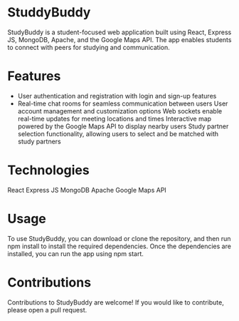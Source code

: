 # StuddyBuddy

StudyBuddy is a student-focused web application built using React, Express JS, MongoDB, Apache, and the Google Maps API. The app enables students to connect with peers for studying and communication.

# Features

* User authentication and registration with login and sign-up features
* Real-time chat rooms for seamless communication between users
User account management and customization options
Web sockets enable real-time updates for meeting locations and times
Interactive map powered by the Google Maps API to display nearby users
Study partner selection functionality, allowing users to select and be matched with study partners

# Technologies
React
Express JS
MongoDB
Apache
Google Maps API

# Usage

To use StudyBuddy, you can download or clone the repository, and then run npm install to install the required dependencies. Once the dependencies are installed, you can run the app using npm start.

# Contributions

Contributions to StudyBuddy are welcome! If you would like to contribute, please open a pull request.
